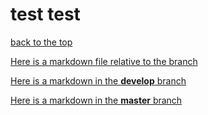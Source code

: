 test
test
===

[back to the top](/README.md#test "test")

[Here is a markdown file relative to the branch](/Resources/doc/this_is_a_markdown.md)

[Here is a markdown in the __develop__ branch](../develop/Resources/doc/this_is_a_markdown.md)

[Here is a markdown in the __master__ branch](../master/Resources/doc/this_is_a_markdown.md)